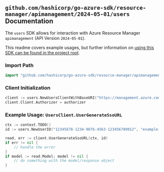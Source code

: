 
## `github.com/hashicorp/go-azure-sdk/resource-manager/apimanagement/2024-05-01/users` Documentation

The `users` SDK allows for interaction with Azure Resource Manager `apimanagement` (API Version `2024-05-01`).

This readme covers example usages, but further information on [using this SDK can be found in the project root](https://github.com/hashicorp/go-azure-sdk/tree/main/docs).

### Import Path

```go
import "github.com/hashicorp/go-azure-sdk/resource-manager/apimanagement/2024-05-01/users"
```


### Client Initialization

```go
client := users.NewUsersClientWithBaseURI("https://management.azure.com")
client.Client.Authorizer = authorizer
```


### Example Usage: `UsersClient.UserGenerateSsoURL`

```go
ctx := context.TODO()
id := users.NewUserID("12345678-1234-9876-4563-123456789012", "example-resource-group", "serviceName", "userId")

read, err := client.UserGenerateSsoURL(ctx, id)
if err != nil {
	// handle the error
}
if model := read.Model; model != nil {
	// do something with the model/response object
}
```
